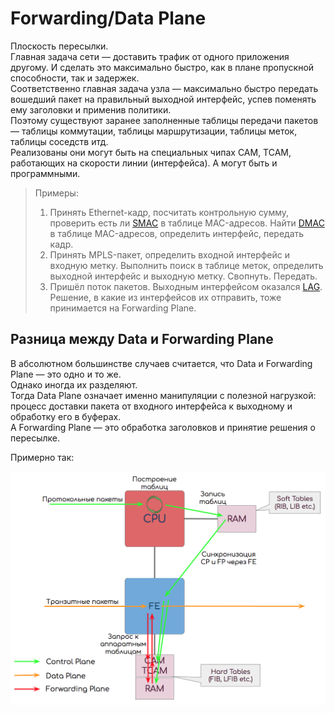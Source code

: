 # Forwarding/Data Plane

Плоскость пересылки.  
Главная задача сети — доставить трафик от одного приложения другому. И сделать это максимально быстро, как в плане пропускной способности, так и задержек.  
Соответственно главная задача узла — максимально быстро передать вошедший пакет на правильный выходной интерфейс, успев поменять ему заголовки и применив политики.  
Поэтому существуют заранее заполненные таблицы передачи пакетов — таблицы коммутации, таблицы маршрутизации, таблицы меток, таблицы соседств итд.  
Реализованы они могут быть на специальных чипах CAM, TCAM, работающих на скорости линии \(интерфейса\). А могут быть и программными.

> Примеры:
>
> 1. Принять Ethernet-кадр, посчитать контрольную сумму, проверить есть ли [SMAC](http://lookmeup.linkmeup.ru/#term605) в таблице MAC-адресов. Найти [DMAC](http://lookmeup.linkmeup.ru/#term606) в таблице MAC-адресов, определить интерфейс, передать кадр.
> 2. Принять MPLS-пакет, определить входной интерфейс и входную метку. Выполнить поиск в таблице меток, определить выходной интерфейс и выходную метку. Свопнуть. Передать.
> 3. Пришёл поток пакетов. Выходным интерфейсом оказался [LAG](http://lookmeup.linkmeup.ru/#term443). Решение, в какие из интерфейсов их отправить, тоже принимается на Forwarding Plane.

## **Разница между Data и Forwarding Plane**

В абсолютном большинстве случаев считается, что Data и Forwarding Plane — это одно и то же.  
Однако иногда их разделяют.  
Тогда Data Plane означает именно манипуляции с полезной нагрузкой: процесс доставки пакета от входного интерфейса к выходному и обработку его в буферах.  
А Forwarding Plane — это обработка заголовков и принятие решения о пересылке.

Примерно так:

![](../../.gitbook/assets/image%20%28147%29.png)

